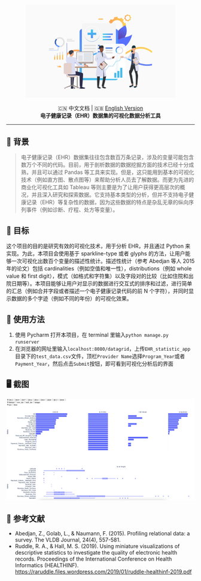 <p align="center">
    <img width="400" src="./assets/EHRs.jpg">
</p>


<div align="center">
    <span>🇨🇳 中文文档</span>
    <span>|</span>
    <span>🇬🇧 <a target="_blank" href="README.md">English Version</a></span>
</div>

<div align="center">
    <strong>电子健康记录（EHR）数据集的可视化数据分析工具</strong>
</div>

---

## 👀 背景

> 电子健康记录（EHR）数据集往往包含数百万条记录，涉及的变量可能包含数万个不同的代码。目前，用于剖析数据的数据挖掘方面的技术已经十分成熟，并且可以通过 Pandas 等工具来实现。但是，这只能用到基本的可视化技术（例如直方图、散点图等）来帮助分析人员去了解数据。而更为先进的商业化可视化工具如 Tableau 等则主要是为了让用户获得更高层次的概况，并且深入研究和探索数据。它支持基本类型的分析，但并不支持电子健康记录（EHR）等复杂性的数据，因为这些数据的特点是杂乱无章的纵向序列事件（例如诊断、疗程、处方等变量）。

## 🎯 目标

这个项目的目的是研究有效的可视化技术，用于分析 EHR，并且通过 Python 来实现。为此，本项目会使用基于 sparkline-type 或者 glyphs 的方法，让用户能够一次可视化出数百个变量的描述性统计。描述性统计（参考 Abedjan 等人 2015 年的论文）包括 cardinalities（例如空值和唯一性），distributions（例如 whole value 和 first digit），模式（如格式和字符集）以及字段对的比较（比如住院和出院日期等）。本项目能够让用户对显示的数据进行交互式的排序和过滤，进行简单的汇总（例如合并字段或者描述一个电子健康记录代码的前 N 个字符），并同时显示数据的多个字迹（例如不同的年份）的可视化效果。

## 🚀 使用方法

1. 使用 Pycharm 打开本项目，在 terminal 里输入`python manage.py runserver`
2. 在浏览器的网址里输入`localhost:8080/datagrid`，上传`EHR_statistic_app`目录下的`test_data.csv`文件，顶栏`Provider Name`选择`Program_Year`或者`Payment_Year`，然后点击`Submit`按钮，即可看到可视化分析后的界面

## 🖥 截图

![](./assets/screenshot.png)

## 📝 参考文献

* Abedjan, Z., Golab, L., & Naumann, F. (2015). Profiling relational data: a survey. The VLDB Journal, 24(4), 557-581.
* Ruddle, R. A., & Hall, M. S. (2019). Using miniature visualizations of descriptive statistics to investigate the quality of electronic health records. Proceedings of the International Conference on Health Informatics (HEALTHINF). https://raruddle.files.wordpress.com/2019/01/ruddle-healthinf-2019.pdf
